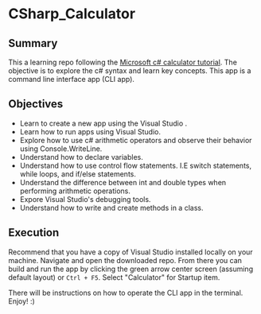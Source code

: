 # CSharp_Calculator
## Summary
This a learning repo following the [Microsoft c# calculator tutorial](https://learn.microsoft.com/en-us/visualstudio/get-started/csharp/tutorial-console?view=vs-2022#revise-the-code). The objective
is to explore the c# syntax and learn key concepts. This app is a command line interface app (CLI app).

## Objectives
- Learn to create a new app using the Visual Studio .
- Learn how to run apps using Visual Studio.
- Explore how to use c# arithmetic operators and observe their behavior using Console.WriteLine.
- Understand how to declare variables.
- Understand how to use control flow statements. I.E switch statements, while loops, and if/else statements.
- Understand the difference between int and double types when performing arithmetic operations.
- Expore Visual Studio's debugging tools.
- Understand how to write and create methods in a class.

## Execution
Recommend that you have a copy of Visual Studio installed locally on your machine. Navigate and open the downloaded repo. From there you can build and run the app by clicking the green arrow center screen (assuming default layout) or ```Ctrl + F5```. Select "Calculator" for Startup item.

There will be instructions on how to operate the CLI app in the terminal. Enjoy! :)
